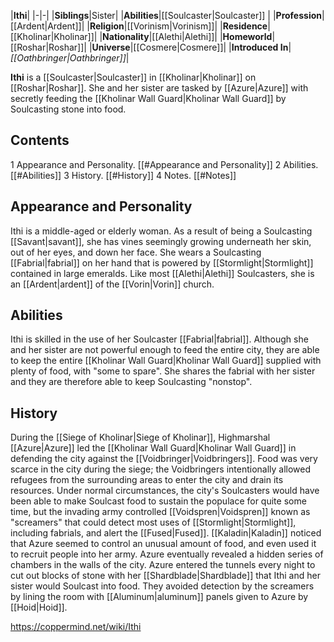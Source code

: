 |**Ithi**|
|-|-|
|**Siblings**|Sister|
|**Abilities**|[[Soulcaster\|Soulcaster]] |
|**Profession**|[[Ardent\|Ardent]]|
|**Religion**|[[Vorinism\|Vorinism]]|
|**Residence**|[[Kholinar\|Kholinar]]|
|**Nationality**|[[Alethi\|Alethi]]|
|**Homeworld**|[[Roshar\|Roshar]]|
|**Universe**|[[Cosmere\|Cosmere]]|
|**Introduced In**|*[[Oathbringer\|Oathbringer]]*|

**Ithi** is a [[Soulcaster\|Soulcaster]] in [[Kholinar\|Kholinar]] on [[Roshar\|Roshar]]. She and her sister are tasked by [[Azure\|Azure]] with secretly feeding the [[Kholinar Wall Guard\|Kholinar Wall Guard]] by Soulcasting stone into food.

## Contents

1 Appearance and Personality. [[#Appearance and Personality]] 
2 Abilities. [[#Abilities]] 
3 History. [[#History]] 
4 Notes. [[#Notes]] 


## Appearance and Personality
Ithi is a middle-aged or elderly woman. As a result of being a Soulcasting [[Savant\|savant]], she has vines seemingly growing underneath her skin, out of her eyes, and down her face. She wears a Soulcasting [[Fabrial\|fabrial]] on her hand that is powered by [[Stormlight\|Stormlight]] contained in large emeralds. Like most [[Alethi\|Alethi]] Soulcasters, she is an [[Ardent\|ardent]] of the [[Vorin\|Vorin]] church.

## Abilities
Ithi is skilled in the use of her Soulcaster [[Fabrial\|fabrial]]. Although she and her sister are not powerful enough to feed the entire city, they are able to keep the entire [[Kholinar Wall Guard\|Kholinar Wall Guard]] supplied with plenty of food, with "some to spare". She shares the fabrial with her sister and they are therefore able to keep Soulcasting "nonstop".

## History
During the [[Siege of Kholinar\|Siege of Kholinar]], Highmarshal [[Azure\|Azure]] led the [[Kholinar Wall Guard\|Kholinar Wall Guard]] in defending the city against the [[Voidbringer\|Voidbringers]]. Food was very scarce in the city during the siege; the Voidbringers intentionally allowed refugees from the surrounding areas to enter the city and drain its resources. Under normal circumstances, the city's Soulcasters would have been able to make Soulcast food to sustain the populace for quite some time, but the invading army controlled [[Voidspren\|Voidspren]] known as "screamers" that could detect most uses of [[Stormlight\|Stormlight]], including fabrials, and alert the [[Fused\|Fused]].
[[Kaladin\|Kaladin]] noticed that Azure seemed to control an unusual amount of food, and even used it to recruit people into her army. Azure eventually revealed a hidden series of chambers in the walls of the city. Azure entered the tunnels every night to cut out blocks of stone with her [[Shardblade\|Shardblade]] that Ithi and her sister would Soulcast into food. They avoided detection by the screamers by lining the room with [[Aluminum\|aluminum]] panels given to Azure by [[Hoid\|Hoid]].



https://coppermind.net/wiki/Ithi